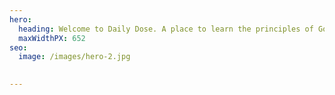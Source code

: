 ```yaml
---
hero:
  heading: Welcome to Daily Dose. A place to learn the principles of God.
  maxWidthPX: 652
seo:
  image: /images/hero-2.jpg

  
---
```

